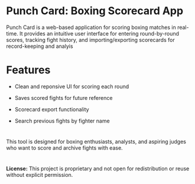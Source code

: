 # Punch Card: Boxing Scorecard App

Punch Card is a web-based application for scoring boxing matches in real-time. It provides an intuitive user interface for entering round-by-round scores, tracking fight history, and importing/exporting scorecards for record-keeping and analyis

# Features

* Clean and reponsive UI for scoring each round

* Saves scored fights for future reference

* Scorecard export functionality

* Search previous fights by fighter name

#

This tool is designed for boxing enthusiasts, analysts, and aspiring judges who want to score and archive fights with ease.

#
**License:** This project is proprietary and not open for redistribution or reuse without explicit permission.
